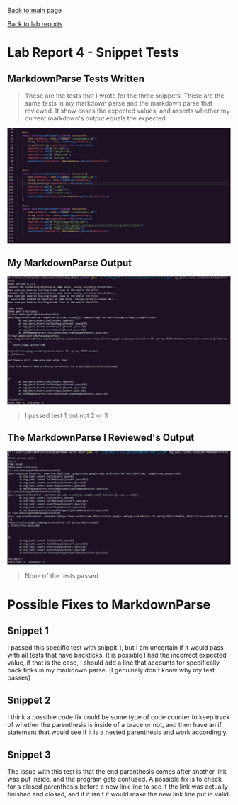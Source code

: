 [Back to main page](https://lykevin2341.github.io/cse15l-lab-reports/index.html)

[Back to lab reports](https://lykevin2341.github.io/cse15l-lab-reports/LabReports.html)

# Lab Report 4 - Snippet Tests

## MarkdownParse Tests Written
> These are the tests that I wrote for the three snippets. These are the same tests in my markdown parse and the markdown parse that I reviewed. It show cases the expected values, and asserts whether my current markdown's output equals the expected.

![image](Lab4Images/snippet%20tests.png)

## My MarkdownParse Output

![image](Lab4Images/my%20tests.png)
> I passed test 1 but not 2 or 3

## The MarkdownParse I Reviewed's Output

![image](Lab4Images/reviewed%20tests.png)
> None of the tests passed


# Possible Fixes to MarkdownParse
## Snippet 1
I passed this specific test with snippit 1, but I am uncertain if it would pass with all tests that have backticks. It is possible I had the incorrect expected value, if that is the case, I should add a line that accounts for specifically back ticks in my markdown parse. (I genuinely don't know why my test passes)

## Snippet 2
I think a possible code fix could be some type of code counter to keep track of whether the parenthesis is inside of a brace or not, and then have an if statement that would see if it is a nested parenthesis and work accordingly.

## Snippet 3
The issue with this test is that the end parenthesis comes after another link was put inside, and the program gets confused. A possible fix is to check for a closed parenthesis before a new link line to see if the link was actually finished and closed, and if it isn't it would make the new link line put in valid.
